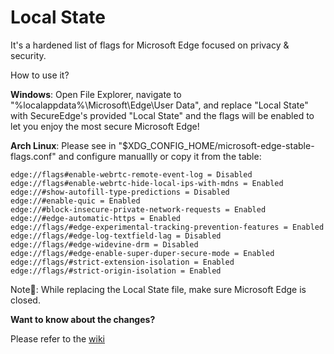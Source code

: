 # Local State
It's a hardened list of flags for Microsoft Edge focused on privacy &amp; security.

How to use it?

**Windows**: Open File Explorer, navigate to "%localappdata%\Microsoft\Edge\User Data\", and replace "Local State" with SecureEdge's provided "Local State" and the flags will be enabled to let you enjoy the most secure Microsoft Edge!

**Arch Linux**: Please see in "$XDG_CONFIG_HOME/microsoft-edge-stable-flags.conf" and configure manuallly or copy it from the table:
```
edge://flags#enable-webrtc-remote-event-log = Disabled
edge://flags#enable-webrtc-hide-local-ips-with-mdns = Enabled
edge://#show-autofill-type-predictions = Disabled
edge://#enable-quic = Enabled
edge://#block-insecure-private-network-requests = Enabled
edge://#edge-automatic-https = Enabled
edge://flags/#edge-experimental-tracking-prevention-features = Enabled
edge://flags/#edge-log-textfield-lag = Disabled
edge://flags/#edge-widevine-drm = Disabled
edge://flags/#edge-enable-super-duper-secure-mode = Enabled
edge://flags/#strict-extension-isolation = Enabled
edge://flags/#strict-origin-isolation = Enabled
```

Note📝: While replacing the Local State file, make sure Microsoft Edge is closed.

**Want to know about the changes?**

Please refer to the [wiki](https://github.com/SecureEdge/Local_State/wiki)
